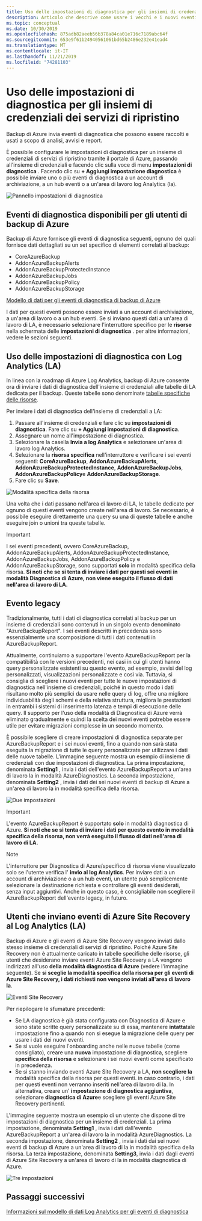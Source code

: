 ```yaml
---
title: Uso delle impostazioni di diagnostica per gli insiemi di credenziali dei servizi di ripristino
description: Articolo che descrive come usare i vecchi e i nuovi eventi di diagnostica per backup di Azure
ms.topic: conceptual
ms.date: 10/30/2019
ms.openlocfilehash: 875adb82aeeb56b378a84ca01e716c7189abc64f
ms.sourcegitcommit: 653e9f61b24940561061bd65b2486e232e41ead4
ms.translationtype: MT
ms.contentlocale: it-IT
ms.lasthandoff: 11/21/2019
ms.locfileid: "74281103"
---
```

# <a name="using-diagnostics-settings-for-recovery-services-vaults"></a>Uso delle impostazioni di diagnostica per gli insiemi di credenziali dei servizi di ripristino

Backup di Azure invia eventi di diagnostica che possono essere raccolti e usati a scopo di analisi, avvisi e report. 

È possibile configurare le impostazioni di diagnostica per un insieme di credenziali di servizi di ripristino tramite il portale di Azure, passando all'insieme di credenziali e facendo clic sulla voce di menu **impostazioni di diagnostica** . Facendo clic su **+ Aggiungi impostazione diagnostica** è possibile inviare uno o più eventi di diagnostica a un account di archiviazione, a un hub eventi o a un'area di lavoro log Analytics (la).

![Pannello impostazioni di diagnostica](./media/backup-azure-diagnostics-events/diagnostics-settings-blade.png)

## <a name="diagnostics-events-available-for-azure-backup-users"></a>Eventi di diagnostica disponibili per gli utenti di backup di Azure

Backup di Azure fornisce gli eventi di diagnostica seguenti, ognuno dei quali fornisce dati dettagliati su un set specifico di elementi correlati al backup:
* CoreAzureBackup
* AddonAzureBackupAlerts
* AddonAzureBackupProtectedInstance
* AddonAzureBackupJobs
* AddonAzureBackupPolicy
* AddonAzureBackupStorage 

[Modello di dati per gli eventi di diagnostica di backup di Azure](https://aka.ms/diagnosticsdatamodel)

I dati per questi eventi possono essere inviati a un account di archiviazione, a un'area di lavoro o a un hub eventi. Se si inviano questi dati a un'area di lavoro di LA, è necessario selezionare l'interruttore specifico per le **risorse** nella schermata delle **impostazioni di diagnostica** . per altre informazioni, vedere le sezioni seguenti.

## <a name="using-diagnostics-settings-with-log-analytics-la"></a>Uso delle impostazioni di diagnostica con Log Analytics (LA)

In linea con la roadmap di Azure Log Analytics, backup di Azure consente ora di inviare i dati di diagnostica dell'insieme di credenziali alle tabelle di LA dedicata per il backup. Queste tabelle sono denominate [tabelle specifiche delle risorse](https://docs.microsoft.com/azure/azure-monitor/platform/resource-logs-collect-workspace#resource-specific).

Per inviare i dati di diagnostica dell'insieme di credenziali a LA:
1.  Passare all'insieme di credenziali e fare clic su **impostazioni di diagnostica**. Fare clic su **+ Aggiungi impostazioni di diagnostica**.
2.  Assegnare un nome all'impostazione di diagnostica.
3.  Selezionare la casella **Invia a log Analytics** e selezionare un'area di lavoro log Analytics.
4.  Selezionare la **risorsa specifica** nell'interruttore e verificare i sei eventi seguenti: **CoreAzureBackup**, **AddonAzureBackupAlerts**, **AddonAzureBackupProtectedInstance**, **AddonAzureBackupJobs**, **AddonAzureBackupPolicy**e **AddonAzureBackupStorage**.
5.  Fare clic su **Save**.

![Modalità specifica della risorsa](./media/backup-azure-diagnostics-events/resource-specific-blade.png)

Una volta che i dati passano nell'area di lavoro di LA, le tabelle dedicate per ognuno di questi eventi vengono create nell'area di lavoro. Se necessario, è possibile eseguire direttamente una query su una di queste tabelle e anche eseguire join o unioni tra queste tabelle.

> [!IMPORTANT]
> I sei eventi precedenti, ovvero CoreAzureBackup, AddonAzureBackupAlerts, AddonAzureBackupProtectedInstance, AddonAzureBackupJobs, AddonAzureBackupPolicy e AddonAzureBackupStorage, sono supportati **solo** in modalità specifica della risorsa. **Si noti che se si tenta di inviare i dati per questi sei eventi in modalità Diagnostica di Azure, non viene eseguito il flusso di dati nell'area di lavoro di LA.**

## <a name="legacy-event"></a>Evento legacy

Tradizionalmente, tutti i dati di diagnostica correlati al backup per un insieme di credenziali sono contenuti in un singolo evento denominato "AzureBackupReport". I sei eventi descritti in precedenza sono essenzialmente una scomposizione di tutti i dati contenuti in AzureBackupReport. 

Attualmente, continuiamo a supportare l'evento AzureBackupReport per la compatibilità con le versioni precedenti, nei casi in cui gli utenti hanno query personalizzate esistenti su questo evento, ad esempio, avvisi del log personalizzati, visualizzazioni personalizzate e così via. Tuttavia, si consiglia di scegliere i nuovi eventi per tutte le nuove impostazioni di diagnostica nell'insieme di credenziali, poiché in questo modo i dati risultano molto più semplici da usare nelle query di log, offre una migliore individuabilità degli schemi e della relativa struttura, migliora le prestazioni in entrambi i sistemi di inserimento latenza e tempi di esecuzione delle query. Il supporto per l'uso della modalità di Diagnostica di Azure verrà eliminato gradualmente e quindi la scelta dei nuovi eventi potrebbe essere utile per evitare migrazioni complesse in un secondo momento.

È possibile scegliere di creare impostazioni di diagnostica separate per AzureBackupReport e i sei nuovi eventi, fino a quando non sarà stata eseguita la migrazione di tutte le query personalizzate per utilizzare i dati delle nuove tabelle. L'immagine seguente mostra un esempio di insieme di credenziali con due impostazioni di diagnostica. La prima impostazione, denominata **Setting1** , invia i dati dell'evento AzureBackupReport a un'area di lavoro la in modalità AzureDiagnostics. La seconda impostazione, denominata **Setting2** , invia i dati dei sei nuovi eventi di backup di Azure a un'area di lavoro la in modalità specifica della risorsa.

![Due impostazioni](./media/backup-azure-diagnostics-events/two-settings-example.png)

> [!IMPORTANT]
> L'evento AzureBackupReport è supportato **solo** in modalità diagnostica di Azure. **Si noti che se si tenta di inviare i dati per questo evento in modalità specifica della risorsa, non verrà eseguito il flusso di dati nell'area di lavoro di LA.**

> [!NOTE]
> L'interruttore per Diagnostica di Azure/specifico di risorsa viene visualizzato solo se l'utente verifica l' **invio al log Analytics**. Per inviare dati a un account di archiviazione o a un hub eventi, un utente può semplicemente selezionare la destinazione richiesta e controllare gli eventi desiderati, senza input aggiuntivi. Anche in questo caso, è consigliabile non scegliere il AzureBackupReport dell'evento legacy, in futuro.

## <a name="users-sending-azure-site-recovery-events-to-log-analytics-la"></a>Utenti che inviano eventi di Azure Site Recovery al Log Analytics (LA)

Backup di Azure e gli eventi di Azure Site Recovery vengono inviati dallo stesso insieme di credenziali di servizi di ripristino. Poiché Azure Site Recovery non è attualmente caricato in tabelle specifiche delle risorse, gli utenti che desiderano inviare eventi Azure Site Recovery a LA vengono indirizzati all'uso **della modalità diagnostica di Azure** (vedere l'immagine seguente). Se **si sceglie la modalità specifica della risorsa per gli eventi di Azure Site Recovery, i dati richiesti non vengono inviati all'area di lavoro la**.

![Eventi Site Recovery](./media/backup-azure-diagnostics-events/site-recovery-settings.png)

Per riepilogare le sfumature precedenti:

* Se LA diagnostica è già stata configurata con Diagnostica di Azure e sono state scritte query personalizzate su di essa, mantenere **intatta**tale impostazione fino a quando non si esegue la migrazione delle query per usare i dati dei nuovi eventi.
* Se si vuole eseguire l'onboarding anche nelle nuove tabelle (come consigliato), creare una **nuova** impostazione di diagnostica, scegliere **specifica della risorsa** e selezionare i sei nuovi eventi come specificato in precedenza.
* Se si stanno inviando eventi Azure Site Recovery a LA, **non scegliere la** modalità specifica della risorsa per questi eventi. in caso contrario, i dati per questi eventi non verranno inseriti nell'area di lavoro di la. In alternativa, creare un' **impostazione di diagnostica aggiuntiva**, selezionare **diagnostica di Azure**e scegliere gli eventi Azure Site Recovery pertinenti.

L'immagine seguente mostra un esempio di un utente che dispone di tre impostazioni di diagnostica per un insieme di credenziali. La prima impostazione, denominata **Setting1** , invia i dati dall'evento AzureBackupReport a un'area di lavoro la in modalità AzureDiagnostics. La seconda impostazione, denominata **Setting2** , invia i dati dai sei nuovi eventi di backup di Azure a un'area di lavoro di la in modalità specifica della risorsa. La terza impostazione, denominata **Setting3**, invia i dati dagli eventi di Azure Site Recovery a un'area di lavoro di la in modalità diagnostica di Azure.

![Tre impostazioni](./media/backup-azure-diagnostics-events/three-settings-example.png)

## <a name="next-steps"></a>Passaggi successivi

[Informazioni sul modello di dati Log Analytics per gli eventi di diagnostica](https://aka.ms/diagnosticsdatamodel)
